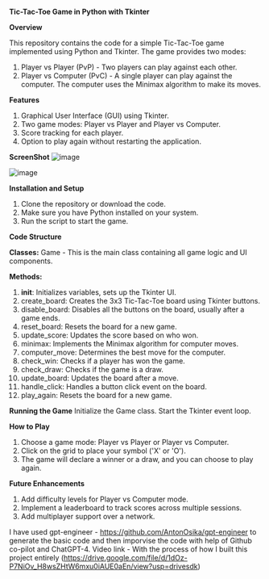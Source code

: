 **Tic-Tac-Toe Game in Python with Tkinter**

**Overview**

This repository contains the code for a simple Tic-Tac-Toe game implemented using Python and Tkinter. The game provides two modes:
1. Player vs Player (PvP) - Two players can play against each other.
2. Player vs Computer (PvC) - A single player can play against the computer. The computer uses the Minimax algorithm to make its moves.

**Features**
1. Graphical User Interface (GUI) using Tkinter.
2. Two game modes: Player vs Player and Player vs Computer.
3. Score tracking for each player.
4. Option to play again without restarting the application.

**ScreenShot**
![image](https://github.com/ShivamHasurkarSJSU/DM-255Assignments/assets/143695709/5231ec41-70ce-4bce-82a5-39df18ec4a02)

![image](https://github.com/ShivamHasurkarSJSU/DM-255Assignments/assets/143695709/f8bd24ee-7a35-45a0-a850-55132bae4bb0)



**Installation and Setup**
1. Clone the repository or download the code.
2. Make sure you have Python installed on your system.
3. Run the script to start the game.

**Code Structure**

**Classes:**
Game -
This is the main class containing all game logic and UI components.

**Methods:**
1. __init__: Initializes variables, sets up the Tkinter UI.
2. create_board: Creates the 3x3 Tic-Tac-Toe board using Tkinter buttons.
3. disable_board: Disables all the buttons on the board, usually after a game ends.
4. reset_board: Resets the board for a new game.
5. update_score: Updates the score based on who won.
6. minimax: Implements the Minimax algorithm for computer moves.
7. computer_move: Determines the best move for the computer.
8. check_win: Checks if a player has won the game.
9. check_draw: Checks if the game is a draw.
10. update_board: Updates the board after a move.
11. handle_click: Handles a button click event on the board.
12. play_again: Resets the board for a new game.

**Running the Game**
Initialize the Game class.
Start the Tkinter event loop.

**How to Play**
1. Choose a game mode: Player vs Player or Player vs Computer.
2. Click on the grid to place your symbol ('X' or 'O').
3. The game will declare a winner or a draw, and you can choose to play again.

**Future Enhancements**
1. Add difficulty levels for Player vs Computer mode.
2. Implement a leaderboard to track scores across multiple sessions.
3. Add multiplayer support over a network.

I have used gpt-engineer - https://github.com/AntonOsika/gpt-engineer to generate the basic code and then imporvise the code with help of Github co-pilot and ChatGPT-4.
Video link - With the process of how I built this project entirely (https://drive.google.com/file/d/1dOz-P7NiOv_H8wsZHtW6mxu0iAUE0aEn/view?usp=drivesdk)
